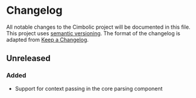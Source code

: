 # Changelog

All notable changes to the Cimbolic project will be documented in this file.
This project uses [semantic versioning](https://semver.org/). The format of the
changelog is adapted from [Keep a Changelog](https://keepachangelog.com/).

## Unreleased

### Added
- Support for context passing in the core parsing component
